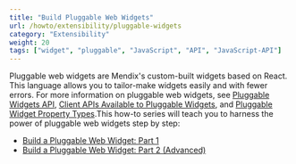 ```yaml
---
title: "Build Pluggable Web Widgets"
url: /howto/extensibility/pluggable-widgets
category: "Extensibility"
weight: 20
tags: ["widget", "pluggable", "JavaScript", "API", "JavaScript-API"]
---
```


Pluggable web widgets are Mendix's custom-built widgets based on React. This language allows you to tailor-make widgets easily and with fewer errors. For more information on pluggable web widgets, see [Pluggable Widgets API](/apidocs-mxsdk/apidocs/pluggable-widgets), [Client APIs Available to Pluggable Widgets](/apidocs-mxsdk/apidocs/pluggable-widgets-client-apis), and [Pluggable Widget Property Types](/apidocs-mxsdk/apidocs/pluggable-widgets-property-types).This how-to series will teach you to harness the power of pluggable web widgets step by step: 

* [Build a Pluggable Web Widget: Part 1](create-a-pluggable-widget-one)
* [Build a Pluggable Web Widget: Part 2 (Advanced)](create-a-pluggable-widget-two)

